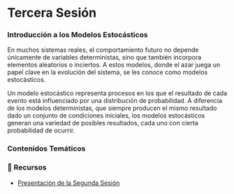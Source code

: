 # Tercera Sesión
### Introducción a los Modelos Estocásticos

En muchos sistemas reales, el comportamiento futuro no depende únicamente de variables deterministas, sino que también incorpora elementos aleatorios o inciertos. A estos modelos, donde el azar juega un papel clave en la evolución del sistema, se les conoce como modelos estocásticos.

Un modelo estocástico representa procesos en los que el resultado de cada evento está influenciado por una distribución de probabilidad. A diferencia de los modelos deterministas, que siempre producen el mismo resultado dado un conjunto de condiciones iniciales, los modelos estocásticos generan una variedad de posibles resultados, cada uno con cierta probabilidad de ocurrir.

### Contenidos Temáticos


### 📂 Recursos

- [Presentación de la Segunda Sesión](https://github.com/kballesterosg/Curso-de-M-todos-y-Modelos-en-Ingenier-a/blob/main/Segunda_Sesion/Segunda_Sesion_Presentacion.pdf)
